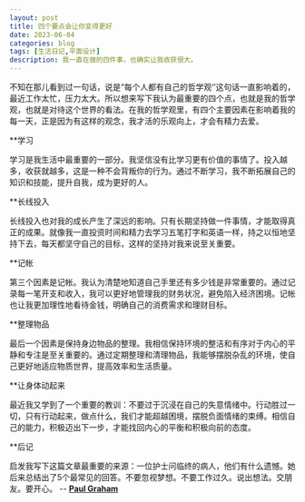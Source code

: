 ```yaml
---
layout: post
title: 四个要点会让你变得更好
date: 2023-06-04
categories: blog
tags: [生活日记,平面设计]
description: 我一直在做的四件事，也确实让我收获很大。
---
```



不知在那儿看到过一句话，说是“每个人都有自己的哲学观‘’这句话一直影响着的，最近工作太忙，压力太大。所以想来写下我认为最重要的四个点，也就是我的哲学观，也就是对待这个世界的看法。在我的哲学观里，有四个主要因素在影响着我的每一天，正是因为有这样的观念，我才活的乐观向上，才会有精力去爱。

**学习

学习是我生活中最重要的一部分。我坚信没有比学习更有价值的事情了。投入越多，收获就越多，这是一种不会背叛你的行为。通过不断学习，我不断拓展自己的知识和技能，提升自我，成为更好的人。

**长线投入

长线投入也对我的成长产生了深远的影响。只有长期坚持做一件事情，才能取得真正的成果。就像我一直投资时间和精力去学习五笔打字和英语一样，持之以恒地坚持下去，每天都坚守自己的目标，这样的坚持对我来说至关重要。

**记帐

第三个因素是记帐。我认为清楚地知道自己手里还有多少钱是非常重要的。通过记录每一笔开支和收入，我可以更好地管理我的财务状况，避免陷入经济困境。记帐也让我更加理性地看待金钱，明确自己的消费需求和理财目标。

**整理物品

最后一个因素是保持身边物品的整理。我相信保持环境的整洁和有序对于内心的平静和专注是至关重要的。通过定期整理和清理物品，我能够摆脱杂乱的环境，使自己更好地适应物质世界，提高效率和生活质量。

**让身体动起来

最近我又学到了一个重要的教训：不要过于沉浸在自己的失意情绪中。行动胜过一切，只有行动起来，做点什么，我们才能超越困境，摆脱负面情绪的束缚。相信自己的能力，积极迈出下一步，才能找回内心的平衡和积极向前的态度。

**后记

启发我写下这篇文章最重要的来源：一位护士问临终的病人，他们有什么遗憾。她后来总结出了5个最常见的回答。不要忽视梦想。不要工作过久。说出想法。交朋友。要开心。
-- [**Paul Graham**](http://www.paulgraham.com/todo.html)